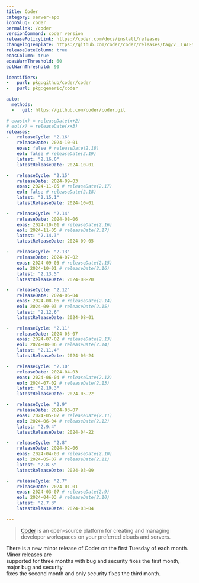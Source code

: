 ```yaml
---
title: Coder
category: server-app
iconSlug: coder
permalink: /coder
versionCommand: coder version
releasePolicyLink: https://coder.com/docs/install/releases
changelogTemplate: https://github.com/coder/coder/releases/tag/v__LATEST__
releaseDateColumn: true
eoasColumn: true
eoasWarnThreshold: 60
eolWarnThreshold: 90

identifiers:
-   purl: pkg:github/coder/coder
-   purl: pkg:generic/coder

auto:
  methods:
  -   git: https://github.com/coder/coder.git

# eoas(x) = releaseDate(x+2)
# eol(x) = releaseDate(x+3)
releases:
-   releaseCycle: "2.16"
    releaseDate: 2024-10-01
    eoas: false # releaseDate(2.18)
    eol: false # releaseDate(2.19)
    latest: "2.16.0"
    latestReleaseDate: 2024-10-01

-   releaseCycle: "2.15"
    releaseDate: 2024-09-03
    eoas: 2024-11-05 # releaseDate(2.17)
    eol: false # releaseDate(2.18)
    latest: "2.15.1"
    latestReleaseDate: 2024-10-01

-   releaseCycle: "2.14"
    releaseDate: 2024-08-06
    eoas: 2024-10-01 # releaseDate(2.16)
    eol: 2024-11-05 # releaseDate(2.17)
    latest: "2.14.3"
    latestReleaseDate: 2024-09-05

-   releaseCycle: "2.13"
    releaseDate: 2024-07-02
    eoas: 2024-09-03 # releaseDate(2.15)
    eol: 2024-10-01 # releaseDate(2.16)
    latest: "2.13.5"
    latestReleaseDate: 2024-08-20

-   releaseCycle: "2.12"
    releaseDate: 2024-06-04
    eoas: 2024-08-06 # releaseDate(2.14)
    eol: 2024-09-03 # releaseDate(2.15)
    latest: "2.12.6"
    latestReleaseDate: 2024-08-01

-   releaseCycle: "2.11"
    releaseDate: 2024-05-07
    eoas: 2024-07-02 # releaseDate(2.13)
    eol: 2024-08-06 # releaseDate(2.14)
    latest: "2.11.4"
    latestReleaseDate: 2024-06-24

-   releaseCycle: "2.10"
    releaseDate: 2024-04-03
    eoas: 2024-06-04 # releaseDate(2.12)
    eol: 2024-07-02 # releaseDate(2.13)
    latest: "2.10.3"
    latestReleaseDate: 2024-05-22

-   releaseCycle: "2.9"
    releaseDate: 2024-03-07
    eoas: 2024-05-07 # releaseDate(2.11)
    eol: 2024-06-04 # releaseDate(2.12)
    latest: "2.9.4"
    latestReleaseDate: 2024-04-22

-   releaseCycle: "2.8"
    releaseDate: 2024-02-06
    eoas: 2024-04-03 # releaseDate(2.10)
    eol: 2024-05-07 # releaseDate(2.11)
    latest: "2.8.5"
    latestReleaseDate: 2024-03-09

-   releaseCycle: "2.7"
    releaseDate: 2024-01-01
    eoas: 2024-03-07 # releaseDate(2.9)
    eol: 2024-04-03 # releaseDate(2.10)
    latest: "2.7.3"
    latestReleaseDate: 2024-03-04

---
```


> [Coder](https://coder.com) is an open-source platform for creating and managing developer workspaces on your preferred
> clouds and servers.

There is a new minor release of Coder on the first Tuesday of each month. Minor releases are  
supported for three months with bug and security fixes the first month, major bug and security  
fixes the second month and only security fixes the third month.
